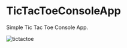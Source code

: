 # TicTacToeConsoleApp
Simple Tic Tac Toe Console App. 

![tictactoe](https://user-images.githubusercontent.com/63356975/135463231-c7c7ed55-5d4a-475b-a6e0-488209456be3.png)
